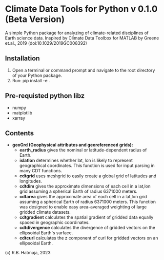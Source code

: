 # Climate Data Tools for Python v 0.1.0 (Beta Version)

A simple Python package for analyzing of climate-related disciplines of Earth science data.
Inspired by Climate Data Toolbox for MATLAB by Greene et.al., 2019 (doi:10.1029/2019GC008392)

## Installation
1. Open a terminal or command prompt and navigate to the root directory of your Python package.
2. Run: pip install -e .

## Pre-requisted python libz
- numpy
- matplotlib
- xarray

## Contents
- **geoGrd (Geophysical attributes and georeferenced grids):**
  - **earth_radius** gives the nominal or latitude-dependent radius of Earth.
  - **islatlon** determines whether lat, lon is likely to represent geographical coordinates. This function is used for input parsing in many CDT functions.
  - **cdtgrid** uses meshgrid to easily create a global grid of latitudes and longitudes.
  - **cdtdim** gives the approximate dimensions of each cell in a lat,lon grid assuming a spherical Earth of radius 6371000 meters.
  - **cdtarea** gives the approximate area of each cell in a lat,lon grid assuming a spherical Earth of radius 6371000 meters. This function was designed to enable easy area-averaged weighting of large gridded climate datasets.
  - **cdtgradient** calculates the spatial gradient of gridded data equally spaced in geographic coordinates.
  - **cdtdivergence** calculates the divergence of gridded vectors on the ellipsoidal Earth's surface.
  - **cdtcurl** calculates the z component of curl for gridded vectors on an ellipsoidal Earth.

(c) R.B. Hatmaja, 2023
